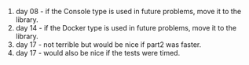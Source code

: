 1. day 08 - if the Console type is used in future problems, move it to the library.
1. day 14 - if the Docker type is used in future problems, move it to the library.
1. day 17 - not terrible but would be nice if part2 was faster.
1. day 17 - would also be nice if the tests were timed.